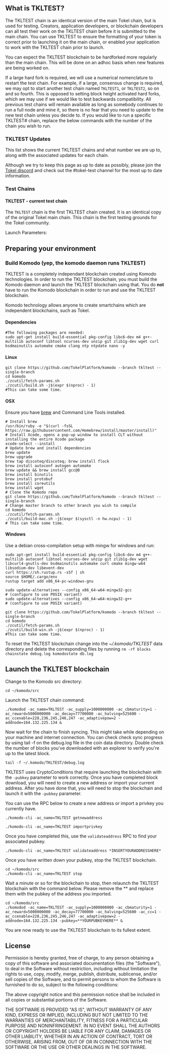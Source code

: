 ## What is TKLTEST?

The TKLTEST chain is an identical version of the main Tokel chain, but is used for testing. Creators, application developers, or blockchain developers can all test their work on the TKLTEST chain before it is submitted to the main chain. You can use TKLTEST to ensure the formatting of your token is correct prior to launching it on the main chain, or enabled your application to work with the TKLTEST chain prior to launch. 

You can expect the TKLTEST blockchain to be hardforked more regularly than the main chain. This will be done on an adhoc basis when new features are being worked on. 

If a large hard fork is required, we will use a numerical nomenclature to restart the test chain. For example, if a large, consensus change is required, we may opt to start another test chain named `TKLTEST1`, or `TKLTEST2`, so on and so fourth. This is opposed to setting block height activated hard forks, which we may use if we would like to test backwards compatibility. All previous test chains will remain available as long as somebody continues to run a full node and mine it, so there is no fear that you need to update to the new test chain unless you decide to. If you would like to run a specific TKLTEST# chain, replace the below commands with the number of the chain you wish to run.

### TKLTEST Updates

This list shows the current TKLTEST chains and what number we are up to, along with the associated updates for each chain.

Although we try to keep this page as up to date as possibly, please join the [Tokel discord](http://discord.tokel.io) and check out the #tokel-test channel for the most up to date information.

### Test Chains

#### TKLTEST - current test chain

The `TKLTEST` chain is the first TKLTEST chain created. It is an identical copy of the original Tokel main chain. This chain is the first testing grounds for the Tokel community. 

Launch Parameters:

<collapse-text hidden title="Response">

```bash
./komodod -ac_name=TKLTEST -ac_supply=1000000000 -ac_cbmaturity=1 -ac_reward=5000000000 -ac_decay=77700000 -ac_halving=525600 -ac_cc=1 -ac_ccenable=228,236,245,246,247 -ac_adaptivepow=2 -addnode=164.132.225.134 -pubkey=**YOURPUBKEYHERE** &
```

</collapse-text>

## Preparing your environment

### Build Komodo (yep, the komodo daemon runs TKLTEST)

TKLTEST is a completely independant blockchain created using Komodo technologies. In order to run the TKLTEST blockchain, you must build the Komodo daemon and launch the TKLTEST blockchain using that. You do **not** have to run the Komodo blockchain in order to run and use the TKLTEST blockchain.

Komodo technology allows anyone to create smartchains which are independent blockchains, such as Tokel.

#### Dependencies

```shell
#The following packages are needed:
sudo apt-get install build-essential pkg-config libc6-dev m4 g++-multilib autoconf libtool ncurses-dev unzip git zlib1g-dev wget curl bsdmainutils automake cmake clang ntp ntpdate nano -y
```

#### Linux
```shell
git clone https://github.com/TokelPlatform/komodo --branch tkltest --single-branch
cd komodo
./zcutil/fetch-params.sh
./zcutil/build.sh -j$(expr $(nproc) - 1)
#This can take some time.
```

#### OSX
Ensure you have [brew](https://brew.sh) and Command Line Tools installed.
```shell
# Install brew
/usr/bin/ruby -e "$(curl -fsSL https://raw.githubusercontent.com/Homebrew/install/master/install)"
# Install Xcode, opens a pop-up window to install CLT without installing the entire Xcode package
xcode-select --install 
# Update brew and install dependencies
brew update
brew upgrade
brew tap discoteq/discoteq; brew install flock
brew install autoconf autogen automake
brew update && brew install gcc@8
brew install binutils
brew install protobuf
brew install coreutils
brew install wget
# Clone the Komodo repo
git clone https://github.com/TokelPlatform/komodo --branch tkltest --single-branch
# Change master branch to other branch you wish to compile
cd komodo
./zcutil/fetch-params.sh
./zcutil/build-mac.sh -j$(expr $(sysctl -n hw.ncpu) - 1)
# This can take some time.
```

#### Windows
Use a debian cross-compilation setup with mingw for windows and run:
```shell
sudo apt-get install build-essential pkg-config libc6-dev m4 g++-multilib autoconf libtool ncurses-dev unzip git zlib1g-dev wget libcurl4-gnutls-dev bsdmainutils automake curl cmake mingw-w64 libsodium-dev libevent-dev
curl https://sh.rustup.rs -sSf | sh
source $HOME/.cargo/env
rustup target add x86_64-pc-windows-gnu

sudo update-alternatives --config x86_64-w64-mingw32-gcc
# (configure to use POSIX variant)
sudo update-alternatives --config x86_64-w64-mingw32-g++
# (configure to use POSIX variant)

git clone https://github.com/TokelPlatform/komodo --branch tkltest --single-branch
cd komodo
./zcutil/fetch-params.sh
./zcutil/build-win.sh -j$(expr $(nproc) - 1)
#This can take some time.
```

To reset the TKLTEST blockchain change into the *~/.komodo/TKLTEST* data directory and delete the corresponding files by running `rm -rf blocks chainstate debug.log komodostate db.log`

## Launch the TKLTEST blockchain

Change to the Komodo src directory:

```
cd ~/komodo/src
```

Launch the TKLTEST chain command:

```
./komodod -ac_name=TKLTEST -ac_supply=1000000000 -ac_cbmaturity=1 -ac_reward=5000000000 -ac_decay=77700000 -ac_halving=525600 -ac_ccenable=228,236,245,246,247 -ac_adaptivepow=2 -addnode=164.132.225.134 &
```

Now wait for the chain to finish syncing. This might take while depending on your machine and internet connection. You can check check sync progress by using tail -f on the debug.log file in the coin data directory. Double check the number of blocks you've downloaded with an explorer to verify you're up to the latest block.

```
tail -f ~/.komodo/TKLTEST/debug.log
```

TKLTEST uses CryptoConditions that require launching the blockchain with the `-pubkey` parameter to work correctly. Once you have completed block download, you will need to create a new address or import your current address. After you have done that, you will need to stop the blockchain and launch it with the `-pubkey` parameter.

You can use the RPC below to create a new address or import a privkey you currently have.

```
./komodo-cli -ac_name=TKLTEST getnewaddress
```
```
./komodo-cli -ac_name=TKLTEST importprivkey
```

Once you have completed this, use the `validateaddress` RPC to find your associated pubkey.

```
./komodo-cli -ac_name=TKLTEST validateaddress *INSERTYOURADDRESSHERE*
```

Once you have written down your pubkey, stop the TKLTEST blockchain.

```
cd ~/komodo/src
./komodo-cli -ac_name=TKLTEST stop
```

Wait a minute or so for the blockchain to stop, then relaunch the TKLTEST blockchain with the command below. Please remove the ** and replace them with the pubkey of the address you imported.

```
cd ~/komodo/src
./komodod -ac_name=TKLTEST -ac_supply=1000000000 -ac_cbmaturity=1 -ac_reward=5000000000 -ac_decay=77700000 -ac_halving=525600 -ac_cc=1 -ac_ccenable=228,236,245,246,247 -ac_adaptivepow=2 -addnode=164.132.225.134 -pubkey=**YOURPUBKEYHERE** &
```

You are now ready to use the TKLTEST blockchain to its fullest extent.

License
-------
Permission is hereby granted, free of charge, to any person obtaining a copy of this software and associated documentation files (the "Software"), to deal in the Software without restriction, including without limitation the rights to use, copy, modify, merge, publish, distribute, sublicense, and/or sell copies of the Software, and to permit persons to whom the Software is furnished to do so, subject to the following conditions:

The above copyright notice and this permission notice shall be included in all copies or substantial portions of the Software.

THE SOFTWARE IS PROVIDED "AS IS", WITHOUT WARRANTY OF ANY KIND, EXPRESS OR IMPLIED, INCLUDING BUT NOT LIMITED TO THE WARRANTIES OF MERCHANTABILITY, FITNESS FOR A PARTICULAR PURPOSE AND NONINFRINGEMENT. IN NO EVENT SHALL THE AUTHORS OR COPYRIGHT HOLDERS BE LIABLE FOR ANY CLAIM, DAMAGES OR OTHER LIABILITY, WHETHER IN AN ACTION OF CONTRACT, TORT OR OTHERWISE, ARISING FROM, OUT OF OR IN CONNECTION WITH THE SOFTWARE OR THE USE OR OTHER DEALINGS IN THE SOFTWARE.
